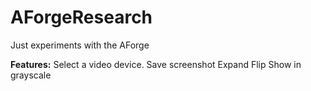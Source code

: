 # AForgeResearch
Just experiments with the AForge

**Features:**
Select a video device.
Save screenshot
Expand
Flip
Show in grayscale
